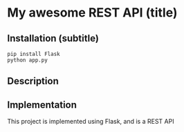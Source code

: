 # My awesome REST API (title)

## Installation (subtitle)

```
pip install Flask
python app.py
```

## Description

## Implementation

This project is implemented using Flask, and is a REST API

